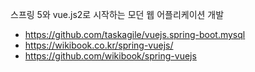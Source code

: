 스프링 5와 vue.js2로 시작하는 모던 웹 어플리케이션 개발

- https://github.com/taskagile/vuejs.spring-boot.mysql
- https://wikibook.co.kr/spring-vuejs/
- https://github.com/wikibook/spring-vuejs
